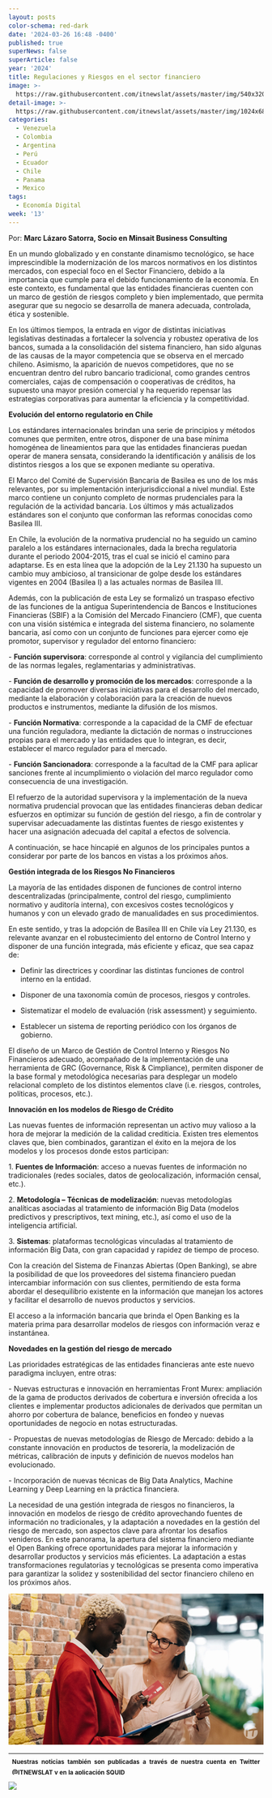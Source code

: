```yaml
---
layout: posts
color-schema: red-dark
date: '2024-03-26 16:48 -0400'
published: true
superNews: false
superArticle: false
year: '2024'
title: Regulaciones y Riesgos en el sector financiero
image: >-
  https://raw.githubusercontent.com/itnewslat/assets/master/img/540x320/Asesor-financiero-p.jpg
detail-image: >-
  https://raw.githubusercontent.com/itnewslat/assets/master/img/1024x680/Asesor-financiero-g.jpg
categories:
  - Venezuela
  - Colombia
  - Argentina
  - Perú
  - Ecuador
  - Chile
  - Panama
  - Mexico
tags:
  - Economía Digital
week: '13'
---
```

Por: **Marc Lázaro Satorra, Socio en Minsait Business Consulting**

En un mundo globalizado y en constante dinamismo tecnológico, se hace imprescindible la modernización de los marcos normativos en los distintos mercados, con especial foco en el Sector Financiero, debido a la importancia que cumple para el debido funcionamiento de la economía. En este contexto, es fundamental que las entidades financieras cuenten con un marco de gestión de riesgos completo y bien implementado, que permita asegurar que su negocio se desarrolla de manera adecuada, controlada, ética y sostenible.

En los últimos tiempos, la entrada en vigor de distintas iniciativas legislativas destinadas a fortalecer la solvencia y robustez operativa de los bancos, sumada a la consolidación del sistema financiero, han sido algunas de las causas de la mayor competencia que se observa en el mercado chileno. Asimismo, la aparición de nuevos competidores, que no se encuentran dentro del rubro bancario tradicional, como grandes centros comerciales, cajas de compensación o cooperativas de créditos, ha supuesto una mayor presión comercial y ha requerido repensar las estrategias corporativas para aumentar la eficiencia y la competitividad.

**Evolución del entorno regulatorio en Chile**

Los estándares internacionales brindan una serie de principios y métodos comunes que permiten, entre otros, disponer de una base mínima homogénea de lineamientos para que las entidades financieras puedan operar de manera sensata, considerando la identificación y análisis de los distintos riesgos a los que se exponen mediante su operativa.

El Marco del Comité de Supervisión Bancaria de Basilea es uno de los más relevantes, por su implementación interjurisdiccional a nivel mundial. Este marco contiene un conjunto completo de normas prudenciales para la regulación de la actividad bancaria. Los últimos y más actualizados estándares son el conjunto que conforman las reformas conocidas como Basilea III.

En Chile, la evolución de la normativa prudencial no ha seguido un camino paralelo a los estándares internacionales, dada la brecha regulatoria durante el periodo 2004-2015, tras el cual se inició el camino para adaptarse. Es en esta línea que la adopción de la Ley 21.130 ha supuesto un cambio muy ambicioso, al transicionar de golpe desde los estándares vigentes en 2004 (Basilea I) a las actuales normas de Basilea III.

Además, con la publicación de esta Ley se formalizó un traspaso efectivo de las funciones de la antigua Superintendencia de Bancos e Instituciones Financieras (SBIF) a la Comisión del Mercado Financiero (CMF), que cuenta con una visión sistémica e integrada del sistema financiero, no solamente bancaria, así como con un conjunto de funciones para ejercer como eje promotor, supervisor y regulador del entorno financiero:

- **Función supervisora**: corresponde al control y vigilancia del cumplimiento de las normas legales, reglamentarias y administrativas.

- **Función de desarrollo y promoción de los mercados**: corresponde a la capacidad de promover diversas iniciativas para el desarrollo del mercado, mediante la elaboración y colaboración para la creación de nuevos productos e instrumentos, mediante la difusión de los mismos. 

- **Función Normativa**: corresponde a la capacidad de la CMF de efectuar una función reguladora, mediante la dictación de normas o instrucciones propias para el mercado y las entidades que lo integran, es decir, establecer el marco regulador para el mercado.

- **Función Sancionadora**: corresponde a la facultad de la CMF para aplicar sanciones frente al incumplimiento o violación del marco regulador como consecuencia de una investigación.

El refuerzo de la autoridad supervisora y la implementación de la nueva normativa prudencial provocan que las entidades financieras deban dedicar esfuerzos en optimizar su función de gestión del riesgo, a fin de controlar y supervisar adecuadamente las distintas fuentes de riesgo existentes y hacer una asignación adecuada del capital a efectos de solvencia.

A continuación, se hace hincapié en algunos de los principales puntos a considerar por parte de los bancos en vistas a los próximos años.

**Gestión integrada de los Riesgos No Financieros**

La mayoría de las entidades disponen de funciones de control interno descentralizadas (principalmente, control del riesgo, cumplimiento normativo y auditoría interna), con excesivos costes tecnológicos y humanos y con un elevado grado de manualidades en sus procedimientos.

En este sentido, y tras la adopción de Basilea III en Chile vía Ley 21.130, es relevante avanzar en el robustecimiento del entorno de Control Interno y disponer de una función integrada, más eficiente y eficaz, que sea capaz de:

- Definir las directrices y coordinar las distintas funciones de control interno en la entidad. 
- Disponer de una taxonomía común de procesos, riesgos y controles.

- Sistematizar el modelo de evaluación (risk assessment) y seguimiento.

- Establecer un sistema de reporting periódico con los órganos de gobierno.

El diseño de un Marco de Gestión de Control Interno y Riesgos No Financieros adecuado, acompañado de la implementación de una herramienta de GRC (Governance, Risk & Cimpliance), permiten disponer de la base formal y metodológica necesarias para desplegar un modelo relacional completo de los distintos elementos clave (i.e. riesgos, controles, políticas, procesos, etc.).

**Innovación en los modelos de Riesgo de Crédito**

Las nuevas fuentes de información representan un activo muy valioso a la hora de mejorar la medición de la calidad crediticia. Existen tres elementos claves que, bien combinados, garantizan el éxito en la mejora de los modelos y los procesos donde estos participan:

1. **Fuentes de Información**: acceso a nuevas fuentes de información no tradicionales (redes sociales, datos de geolocalización, información censal, etc.).

2. **Metodología – Técnicas de modelización**: nuevas metodologías analíticas asociadas al tratamiento de información Big Data (modelos predictivos y prescriptivos, text mining, etc.), así como el uso de la inteligencia artificial.

3. **Sistemas**: plataformas tecnológicas vinculadas al tratamiento de información Big Data, con gran capacidad y rapidez de tiempo de proceso.

Con la creación del Sistema de Finanzas Abiertas (Open Banking), se abre la posibilidad de que los proveedores del sistema financiero puedan intercambiar información con sus clientes, permitiendo de esta forma abordar el desequilibrio existente en la información que manejan los actores y facilitar el desarrollo de nuevos productos y servicios.

El acceso a la información bancaria que brinda el Open Banking es la materia prima para desarrollar modelos de riesgos con información veraz e instantánea. 

**Novedades en la gestión del riesgo de mercado**

Las prioridades estratégicas de las entidades financieras ante este nuevo paradigma incluyen, entre otras:

- Nuevas estructuras e innovación en herramientas Front Murex: ampliación de la gama de productos derivados de cobertura e inversión ofrecida a los clientes e implementar productos adicionales de derivados que permitan un ahorro por cobertura de balance, beneficios en fondeo y nuevas oportunidades de negocio en notas estructuradas. 

- Propuestas de nuevas metodologías de Riesgo de Mercado: debido a la constante innovación en productos de tesorería, la modelización de métricas, calibración de inputs y definición de nuevos modelos han evolucionado.

- Incorporación de nuevas técnicas de Big Data Analytics, Machine Learning y Deep Learning en la práctica financiera.

La necesidad de una gestión integrada de riesgos no financieros, la innovación en modelos de riesgo de crédito aprovechando fuentes de información no tradicionales, y la adaptación a novedades en la gestión del riesgo de mercado, son aspectos clave para afrontar los desafíos venideros. En este panorama, la apertura del sistema financiero mediante el Open Banking ofrece oportunidades para mejorar la información y desarrollar productos y servicios más eficientes. La adaptación a estas transformaciones regulatorias y tecnológicas se presenta como imperativa para garantizar la solidez y sostenibilidad del sector financiero chileno en los próximos años.

![](https://raw.githubusercontent.com/itnewslat/assets/master/img/540x320/Asesor-financiero-p.jpg)

<table style="height: 42px;" width="569">
<tbody>
<tr>
<td style="text-align: justify;"><sub><strong>Nuestras noticias también son publicadas a través de nuestra cuenta en Twitter <a href="https://twitter.com/itnewslat?lang=es">@ITNEWSLAT</a> y en la aplicación <a href="https://squidapp.co/en/">SQUID</a></strong></sub></td>
</tr>
</tbody>
</table>

<img src="https://tracker.metricool.com/c3po.jpg?hash=56f88a41e39ab42c063cc51676587a04"/>
